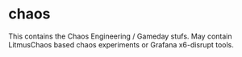 # chaos

This contains the Chaos Engineering / Gameday stufs.
May contain LitmusChaos based chaos experiments or Grafana x6-disrupt tools.